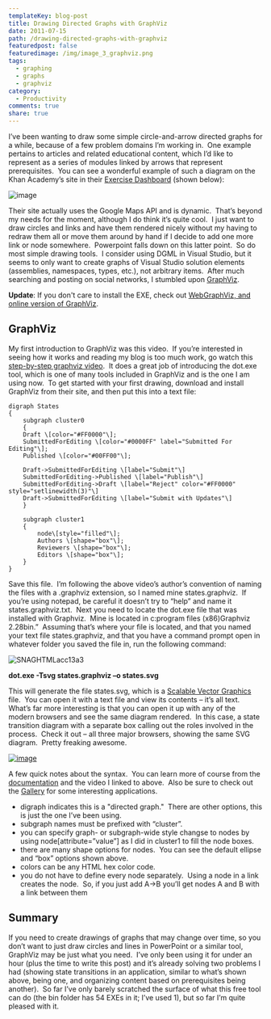 ```yaml
---
templateKey: blog-post
title: Drawing Directed Graphs with GraphViz
date: 2011-07-15
path: /drawing-directed-graphs-with-graphviz
featuredpost: false
featuredimage: /img/image_3_graphviz.png
tags:
  - graphing
  - graphs
  - graphviz
category:
  - Productivity
comments: true
share: true
---
```


I’ve been wanting to draw some simple circle-and-arrow directed graphs for a while, because of a few problem domains I’m working in.  One example pertains to articles and related educational content, which I’d like to represent as a series of modules linked by arrows that represent prerequisites.  You can see a wonderful example of such a diagram on the Khan Academy’s site in their [Exercise Dashboard](http://www.khanacademy.org/exercisedashboard) (shown below):

![image](/img/image_3_graphviz.png "image")

Their site actually uses the Google Maps API and is dynamic.  That’s beyond my needs for the moment, although I do think it’s quite cool.  I just want to draw circles and links and have them rendered nicely without my having to redraw them all or move them around by hand if I decide to add one more link or node somewhere.  Powerpoint falls down on this latter point.  So do most simple drawing tools.  I consider using DGML in Visual Studio, but it seems to only want to create graphs of Visual Studio solution elements (assemblies, namespaces, types, etc.), not arbitrary items.  After much searching and posting on social networks, I stumbled upon [GraphViz](http://graphviz.org).

**Update**: If you don't care to install the EXE, check out [WebGraphViz, and online version of GraphViz](http://webgraphviz.com/).

## GraphViz

My first introduction to GraphViz was this video.  If you’re interested in seeing how it works and reading my blog is too much work, go watch this [step-by-step graphviz video](http://vimeo.com/7860697).  It does a great job of introducing the dot.exe tool, which is one of many tools included in GraphViz and is the one I am using now.  To get started with your first drawing, download and install GraphViz from their site, and then put this into a text file:

```
digraph States
{
    subgraph cluster0
    {
    Draft \[color="#FF0000"\];
    SubmittedForEditing \[color="#0000FF" label="Submitted For Editing"\];
    Published \[color="#00FF00"\];

    Draft->SubmittedForEditing \[label="Submit"\]
    SubmittedForEditing->Published \[label="Publish"\]
    SubmittedForEditing->Draft \[label="Reject" color="#FF0000" style="setlinewidth(3)"\]
    Draft->SubmittedForEditing \[label="Submit with Updates"\]
    }

    subgraph cluster1
    {
        node\[style="filled"\];
        Authors \[shape="box"\];
        Reviewers \[shape="box"\];
        Editors \[shape="box"\];
    }
}
```

Save this file.  I’m following the above video’s author’s convention of naming the files with a .graphviz extension, so I named mine states.graphviz.  If you’re using notepad, be careful it doesn’t try to “help” and name it states.graphviz.txt.  Next you need to locate the dot.exe file that was installed with Graphviz.  Mine is located in c:program files (x86)Graphviz 2.28bin.”  Assuming that’s where your file is located, and that you named your text file states.graphviz, and that you have a command prompt open in whatever folder you saved the file in, run the following command:

![SNAGHTMLacc13a3](/img/SNAGHTMLacc13a3_1.png "SNAGHTMLacc13a3")

**dot.exe -Tsvg states.graphviz –o states.svg**

This will generate the file states.svg, which is a [Scalable Vector Graphics](http://en.wikipedia.org/wiki/Scalable_Vector_Graphics) file.  You can open it with a text file and view its contents – it’s all text.  What’s far more interesting is that you can open it up with any of the modern browsers and see the same diagram rendered.  In this case, a state transition diagram with a separate box calling out the roles involved in the process.  Check it out – all three major browsers, showing the same SVG diagram.  Pretty freaking awesome.

[![image](/img/image_thumb_1_graphviz.png "image")](/wp-content/files/media/image/Windows-Live-Writer/Drawing-Directed-Graphs-with-GraphViz_E14E/image_5.png)

A few quick notes about the syntax.  You can learn more of course from the [documentation](http://graphviz.org/Documentation.php) and the video I linked to above.  Also be sure to check out the [Gallery](http://graphviz.org/Gallery.php) for some interesting applications.

- digraph indicates this is a "directed graph."  There are other options, this is just the one I’ve been using.
- subgraph names must be prefixed with “cluster”.
- you can specify graph- or subgraph-wide style changse to nodes by using node\[attribute=”value”\] as I did in cluster1 to fill the node boxes.
- there are many shape options for nodes.  You can see the default ellipse and “box” options shown above.
- colors can be any HTML hex color code.
- you do not have to define every node separately.  Using a node in a link creates the node.  So, if you just add A->B you’ll get nodes A and B with a link between them

## Summary

If you need to create drawings of graphs that may change over time, so you don’t want to just draw circles and lines in PowerPoint or a similar tool, GraphViz may be just what you need.  I’ve only been using it for under an hour (plus the time to write this post) and it’s already solving two problems I had (showing state transitions in an application, similar to what’s shown above, being one, and organizing content based on prerequisites being another).  So far I’ve only barely scratched the surface of what this free tool can do (the bin folder has 54 EXEs in it; I’ve used 1), but so far I’m quite pleased with it.
